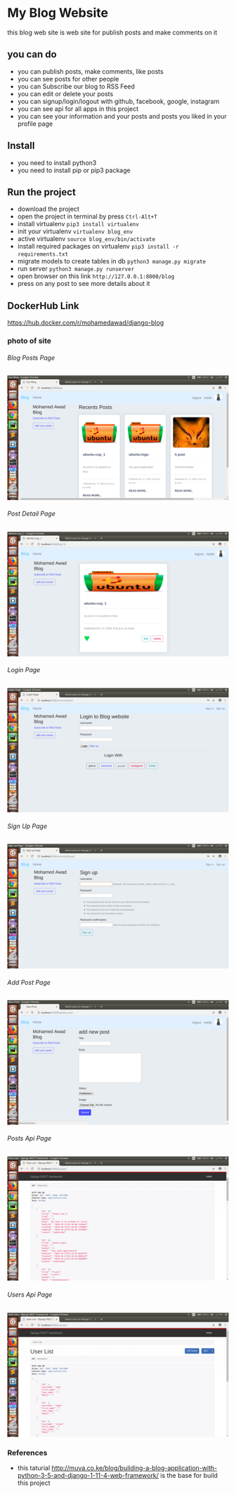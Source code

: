 # My Blog Website

this blog web site is web site for publish posts and make comments on it 

## you can do 

* you can publish posts, make comments, like posts
* you can see posts for other people
* you can Subscribe our blog to RSS Feed
* you can edit or delete your posts
* you can signup/login/logout with github, facebook, google, instagram
* you can see api for all apps in this project
* you can see your information and your posts and posts you liked in your profile page

## Install

* you need to install python3
* you need to install pip or pip3 package


## Run the project

* download the project 
* open the project in terminal by press `Ctrl-Alt+T`
* install virtualenv `pip3 install virtualenv` 
* init your virtualenv `virtualenv blog_env` 
* active virtualenv `source blog_env/bin/activate`
* install required packages on virtualenv `pip3 install -r requirements.txt`
* migrate models to create tables in db `python3 manage.py migrate`
* run server `python3 manage.py runserver`
* open browser on this link `http://127.0.0.1:8000/blog`
* press on any post to see more details about it

## DockerHub Link
https://hub.docker.com/r/mohamedawad/django-blog

### photo of site

###### Blog Posts Page
![alt text](https://github.com/Mohamed-awad/blog/blob/master/blog/blog_app/static/imgs/posts.png)

###### Post Detail Page
![alt text](https://github.com/Mohamed-awad/blog/blob/master/blog/blog_app/static/imgs/post_detail.png)

###### Login Page
![alt text](https://github.com/Mohamed-awad/blog/blob/master/blog/blog_app/static/imgs/login.png)

###### Sign Up Page
![alt text](https://github.com/Mohamed-awad/blog/blob/master/blog/blog_app/static/imgs/singup.png)

###### Add Post Page
![alt text](https://github.com/Mohamed-awad/blog/blob/master/blog/blog_app/static/imgs/create.png)

###### Posts Api Page
![alt text](https://github.com/Mohamed-awad/blog/blob/master/blog/blog_app/static/imgs/posts_api.png)

###### Users Api Page
![alt text](https://github.com/Mohamed-awad/blog/blob/master/blog/blog_app/static/imgs/user_api.png)

### References
* this taturial http://muva.co.ke/blog/building-a-blog-application-with-python-3-5-and-django-1-11-4-web-framework/ is the base for build this project 
